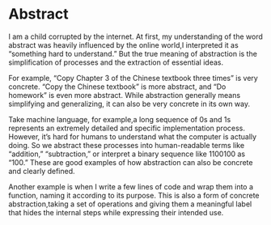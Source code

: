 # Abstract

I am a child corrupted by the internet. At first, my understanding of the word abstract was heavily influenced by the online world,I interpreted it as “something hard to understand.” But the true meaning of abstraction is the simplification of processes and the extraction of essential ideas.

For example, “Copy Chapter 3 of the Chinese textbook three times” is very concrete. “Copy the Chinese textbook” is more abstract, and “Do homework” is even more abstract. While abstraction generally means simplifying and generalizing, it can also be very concrete in its own way.

Take machine language, for example,a long sequence of 0s and 1s represents an extremely detailed and specific implementation process. However, it’s hard for humans to understand what the computer is actually doing. So we abstract these processes into human-readable terms like “addition,” “subtraction,” or interpret a binary sequence like 1100100 as “100.” These are good examples of how abstraction can also be concrete and clearly defined.

Another example is when I write a few lines of code and wrap them into a function, naming it according to its purpose. This is also a form of concrete abstraction,taking a set of operations and giving them a meaningful label that hides the internal steps while expressing their intended use.
